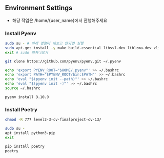 ## Environment Settings
- 해당 작업은 /home/{user_name}에서 진행해주세요

### Install Pyenv
```bash
sudo su - # 아래 명령어 해보고 안되면 실행
sudo apt-get install -y make build-essential libssl-dev liblzma-dev zlib1g-dev libbz2-dev libreadline-dev libsqlite3-dev wget curl llvm libncurses5-dev libncursesw5-dev xz-utils tk-dev
exit # sudo 빠져나오기

git clone https://github.com/pyenv/pyenv.git ~/.pyenv

echo 'export PYENV_ROOT="$HOME/.pyenv"' >> ~/.bashrc
echo 'export PATH="$PYENV_ROOT/bin:$PATH"' >> ~/.bashrc
echo 'eval "$(pyenv init --path)"' >> ~/.bashrc
echo 'eval "$(pyenv init -)"' >> ~/.bashrc
source ~/.bashrc

pyenv install 3.10.0
```

### Install Poetry
```bash
chmod -R 777 level2-3-cv-finalproject-cv-13/

sudo su -
apt install python3-pip
exit

pip install poetry
poetry